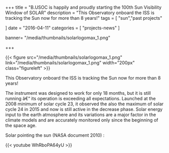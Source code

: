 +++
title = "B.USOC is happily and proudly starting the 100th Sun Visibility Window of SOLAR"
description = "This Observatory onboard the ISS is tracking the Sun now for more than 8 years!"
tags = [
    "sun","past projects"

]
date = "2016-04-11"
categories = [
   "projects-news"
]

banner= "/media/thumbnails/solarlogomax_1.png"


+++

{{< figure src="/media/thumbnails/solarlogomax_1.png"  link="/media/thumbnails/solarlogomax_1.png"  width="200px" class="figureleft" >}}

This Observatory onboard the ISS is tracking the Sun now for more than 8 years!

The instrument was designed to work for only 18 months, but it is still running â€“ its operation is exceeding all expectations. Launched at the 2008 minimum of solar cycle 23, it observed the also the maximum of solar cycle 24 in 2015 and now is still active in the decrease phase. Solar energy input to the earth atmosphere and its variations are a major factor in the climate models and are accurately monitored only since the beginning of the space age.

Solar pointing the sun (NASA document 2010) :

{{< youtube WhRboPA64yU >}}
